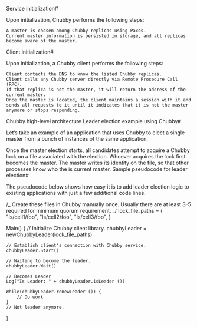 Service initialization#

Upon initialization, Chubby performs the following steps:

    A master is chosen among Chubby replicas using Paxos.
    Current master information is persisted in storage, and all replicas become aware of the master.

Client initialization#

Upon initialization, a Chubby client performs the following steps:

    Client contacts the DNS to know the listed Chubby replicas.
    Client calls any Chubby server directly via Remote Procedure Call (RPC).
    If that replica is not the master, it will return the address of the current master.
    Once the master is located, the client maintains a session with it and sends all requests to it until it indicates that it is not the master anymore or stops responding.

Chubby high-level architecture
Leader election example using Chubby#

Let’s take an example of an application that uses Chubby to elect a single master from a bunch of instances of the same application.

Once the master election starts, all candidates attempt to acquire a Chubby lock on a file associated with the election. Whoever acquires the lock first becomes the master. The master writes its identity on the file, so that other processes know who the is current master.
Sample pseudocode for leader election#

The pseudocode below shows how easy it is to add leader election logic to existing applications with just a few additional code lines.

/_ Create these files in Chubby manually once.
Usually there are at least 3-5 required for minimum quorum requirement. _/
lock_file_paths = {
"ls/cell1/foo",
"ls/cell2/foo",
"ls/cell3/foo",
}

Main() {
// Initialize Chubby client library.
chubbyLeader = newChubbyLeader(lock_file_paths)

    // Establish client's connection with Chubby service.
    chubbyLeader.Start()

    // Waiting to become the leader.
    chubbyLeader.Wait()

    // Becomes Leader
    Log("Is Leader: " + chubbyLeader.isLeader ())

    While(chubbyLeader.renewLeader ()) {
        // Do work
    }
    // Not leader anymore.

}
